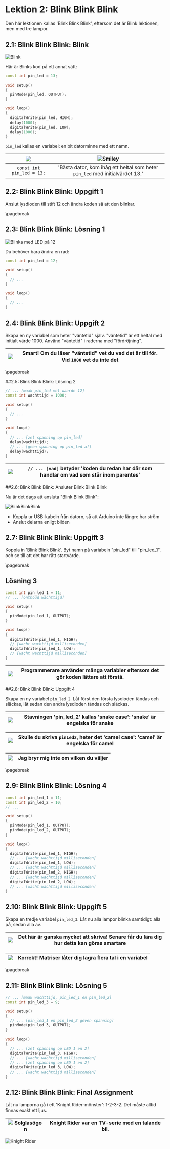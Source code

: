 # Lektion 2: Blink Blink Blink

Den här lektionen kallas 'Blink Blink Blink', eftersom det är Blink lektionen, men med tre lampor.

## 2.1: Blink Blink Blink: Blink

![Blink](02_blink_blink_blink_blink.png)

Här är Blinks kod på ett annat sätt:

```c++
const int pin_led = 13;

void setup() 
{
  pinMode(pin_led, OUTPUT);
}

void loop() 
{
  digitalWrite(pin_led, HIGH);
  delay(1000);
  digitalWrite(pin_led, LOW);
  delay(1000);
}
```

`pin_led` kallas en variabel: en bit datorminne med ett namn.

![](EmojiComputer.png) | ![Smiley](EmojiSmiley.png)
:-------------:|:----------------------------------------: 
`const int pin_led = 13;`|'Bästa dator, kom ihåg ett heltal som heter `pin_led` med initialvärdet 13.'

## 2.2: Blink Blink Blink: Uppgift 1

Anslut lysdioden till stift 12 och ändra koden så att den blinkar.

\pagebreak

## 2.3: Blink Blink Blink: Lösning 1

![Blinka med LED på 12](02_blink_blink_blink_blink_on_12.png)

Du behöver bara ändra en rad:

```c++
const int pin_led = 12;

void setup() 
{
  // ...
}

void loop() 
{
  // ...
}
```

## 2.4: Blink Blink Blink: Uppgift 2

Skapa en ny variabel som heter "väntetid" själv.
"väntetid" är ett heltal med initialt värde 1000.
Använd "väntetid" i raderna med "fördröjning".

![](EmojiSunglasses.png) | Smart! Om du läser "väntetid" vet du vad det är till för. Vid `1000` vet du inte det
:-------------:|:----------------------------------------: 

\pagebreak

##2.5: Blink Blink Blink: Lösning 2

```c++
// ... [maak pin_led met waarde 12]
const int wachttijd = 1000;

void setup() 
{
  // ...
}

void loop() 
{
  // ... [zet spanning op pin_led]
  delay(wachttijd);
  // ... [geen spanning op pin_led af]
  delay(wachttijd);
}
```

![](EmojiBowtie.png)| `// ... [vad]` betyder 'koden du redan har där som handlar om vad som står inom parentes'
:-------------:|:----------------------------------------: 

##2.6: Blink Blink Blink: Ansluter Blink Blink Blink

Nu är det dags att ansluta "Blink Blink Blink":

![BlinkBlinkBlink](02_blink_blink_blink.png)

 * Koppla ur USB-kabeln från datorn, så att Arduino inte längre har ström
 * Anslut delarna enligt bilden

## 2.7: Blink Blink Blink: Uppgift 3

Koppla in 'Blink Blink Blink'. Byt namn på variabeln "pin_led" till "pin_led_1".
och se till att det har rätt startvärde.

\pagebreak

## Lösning 3

```c++
const int pin_led_1 = 11;
// ... [onthoud wachttijd]

void setup() 
{
  pinMode(pin_led_1, OUTPUT);
}

void loop() 
{
  digitalWrite(pin_led_1, HIGH);
  // [wacht wachttijd milliseconden]
  digitalWrite(pin_led_1, LOW);
  // [wacht wachttijd milliseconden]
}
```

![](EmojiSunglasses.png) | Programmerare använder många variabler eftersom det gör koden lättare att förstå.
:-------------:|:----------------------------------------: 

##2.8: Blink Blink Blink: Uppgift 4

Skapa en ny variabel `pin_led_2`.
Låt först den första lysdioden tändas och släckas, låt sedan den andra lysdioden tändas och släckas.

![](EmojiSunglasses.png) | Stavningen 'pin_led_2' kallas 'snake case': 'snake' är engelska för snake
:-------------:|:----------------------------------------: 

![](EmojiBowtie.png) | Skulle du skriva `pinLed2`, heter det 'camel case': 'camel' är engelska för camel
:-------------:|:----------------------------------------: 

![](EmojiComputer.png) | Jag bryr mig inte om vilken du väljer
:-------------:|:----------------------------------------: 

\pagebreak

## 2.9: Blink Blink Blink: Lösning 4

```c++
const int pin_led_1 = 11;
const int pin_led_2 = 10;
// ...

void setup() 
{
  pinMode(pin_led_1, OUTPUT);
  pinMode(pin_led_2, OUTPUT);
}

void loop() 
{
  digitalWrite(pin_led_1, HIGH);
  // ... [wacht wachttijd milliseconden]
  digitalWrite(pin_led_1, LOW);
  // ... [wacht wachttijd milliseconden]
  digitalWrite(pin_led_2, HIGH);
  // ... [wacht wachttijd milliseconden]
  digitalWrite(pin_led_2, LOW);
  // ... [wacht wachttijd milliseconden]
}
```

## 2.10: Blink Blink Blink: Uppgift 5

Skapa en tredje variabel `pin_led_3`. Låt nu alla lampor blinka samtidigt: alla på, sedan alla av.

![](EmojiSunglasses.png) | Det här är ganska mycket att skriva! Senare får du lära dig hur detta kan göras smartare
:-------------:|:----------------------------------------: 

![](EmojiBowtie.png) | Korrekt! Matriser låter dig lagra flera tal i en variabel
:-------------:|:----------------------------------------: 

\pagebreak

## 2.11: Blink Blink Blink: Lösning 5

```c++
// ... [maak wachttijd, pin_led_1 en pin_led_2]
const int pin_led_3 = 9;

void setup() 
{
  // ... [pin_led_1 en pin_led_2 geven spanning]
  pinMode(pin_led_3, OUTPUT);
}

void loop() 
{
  // ... [zet spanning op LED 1 en 2]
  digitalWrite(pin_led_3, HIGH);
  // ... [wacht wachttijd milliseconden]
  // ... [zet spanning op LED 1 en 2]
  digitalWrite(pin_led_3, LOW);
  // ... [wacht wachttijd milliseconden]
}
```

## 2.12: Blink Blink Blink: Final Assignment

Låt nu lamporna gå i ett 'Knight Rider-mönster': 1-2-3-2. Det måste alltid finnas exakt ett ljus.

![Solglasögon](EmojiSunglasses.png) | Knight Rider var en TV-serie med en talande bil.
:-------------:|:----------------------------------------: 

![Knight Rider](KnightRider.png)
